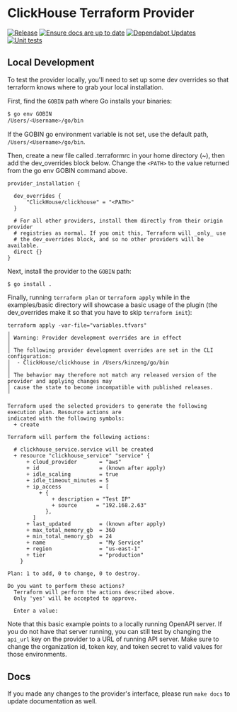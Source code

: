 # ClickHouse Terraform Provider

[![Release](https://github.com/ClickHouse/terraform-provider-clickhouse/actions/workflows/release.yml/badge.svg)](https://github.com/ClickHouse/terraform-provider-clickhouse/actions/workflows/release.yml)
[![Ensure docs are up to date](https://github.com/ClickHouse/terraform-provider-clickhouse/actions/workflows/docs.yaml/badge.svg)](https://github.com/ClickHouse/terraform-provider-clickhouse/actions/workflows/docs.yaml)
[![Dependabot Updates](https://github.com/ClickHouse/terraform-provider-clickhouse/actions/workflows/dependabot/dependabot-updates/badge.svg)](https://github.com/ClickHouse/terraform-provider-clickhouse/actions/workflows/dependabot/dependabot-updates)
[![Unit tests ](https://github.com/ClickHouse/terraform-provider-clickhouse/actions/workflows/test.yaml/badge.svg)](https://github.com/ClickHouse/terraform-provider-clickhouse/actions/workflows/test.yaml)

## Local Development

To test the provider locally, you'll need to set up some dev overrides so that terraform knows where to grab your local installation.

First, find the `GOBIN` path where Go installs your binaries:

```sh
$ go env GOBIN
/Users/<Username>/go/bin
```

If the GOBIN go environment variable is not set, use the default path, `/Users/<Username>/go/bin`.

Then, create a new file called .terraformrc in your home directory (~), then add the dev_overrides block below. Change the `<PATH>` to the value returned from the go env GOBIN command above.

```t
provider_installation {

  dev_overrides {
      "ClickHouse/clickhouse" = "<PATH>"
  }

  # For all other providers, install them directly from their origin provider
  # registries as normal. If you omit this, Terraform will _only_ use
  # the dev_overrides block, and so no other providers will be available.
  direct {}
}
```

Next, install the provider to the `GOBIN` path:

```sh
$ go install .
```

Finally, running `terraform plan` or `terraform apply` while in the examples/basic directory will showcase a basic usage of the plugin (the dev_overrides make it so that you have to skip `terraform init`):

```
terraform apply -var-file="variables.tfvars"
╷
│ Warning: Provider development overrides are in effect
│
│ The following provider development overrides are set in the CLI configuration:
│  - ClickHouse/clickhouse in /Users/kinzeng/go/bin
│
│ The behavior may therefore not match any released version of the provider and applying changes may
│ cause the state to become incompatible with published releases.
╵

Terraform used the selected providers to generate the following execution plan. Resource actions are
indicated with the following symbols:
  + create

Terraform will perform the following actions:

  # clickhouse_service.service will be created
  + resource "clickhouse_service" "service" {
      + cloud_provider       = "aws"
      + id                   = (known after apply)
      + idle_scaling         = true
      + idle_timeout_minutes = 5
      + ip_access            = [
          + {
              + description = "Test IP"
              + source      = "192.168.2.63"
            },
        ]
      + last_updated         = (known after apply)
      + max_total_memory_gb  = 360
      + min_total_memory_gb  = 24
      + name                 = "My Service"
      + region               = "us-east-1"
      + tier                 = "production"
    }

Plan: 1 to add, 0 to change, 0 to destroy.

Do you want to perform these actions?
  Terraform will perform the actions described above.
  Only 'yes' will be accepted to approve.

  Enter a value:
```

Note that this basic example points to a locally running OpenAPI server.
If you do not have that server running, you can still test by changing the `api_url` key on the provider to a URL of running API server.
Make sure to change the organization id, token key, and token secret to valid values for those environments.

## Docs

If you made any changes to the provider's interface, please run `make docs` to update documentation as well.
